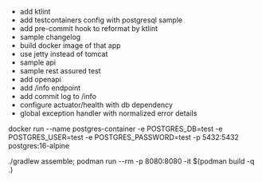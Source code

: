 - add ktlint
- add testcontainers config with postgresql sample
- add pre-commit hook to reformat by ktlint
- sample changelog
- build docker image of that app
- use jetty instead of tomcat
- sample api
- sample rest assured test
- add openapi
- add /info endpoint
- add commit log to /info
- configure actuator/health with db dependency
- global exception handler with normalized error details

docker run --name postgres-container -e POSTGRES_DB=test -e POSTGRES_USER=test -e POSTGRES_PASSWORD=test -p 5432:5432 postgres:16-alpine

./gradlew assemble; podman run --rm -p 8080:8080 -it $(podman build -q .)

